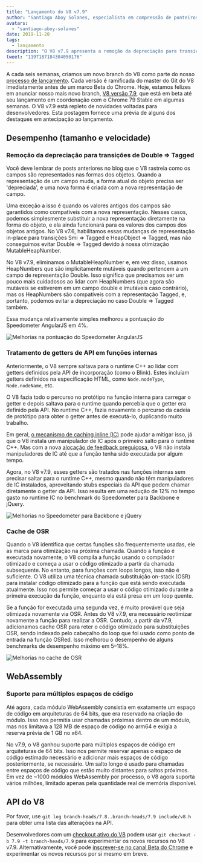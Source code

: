 ```yaml
---
title: "Lançamento do V8 v7.9"
author: "Santiago Aboy Solanes, especialista em compressão de ponteiros"
avatars:
  - "santiago-aboy-solanes"
date: 2019-11-20
tags:
  - lançamento
description: "O V8 v7.9 apresenta a remoção da depreciação para transições de Double ⇒ Tagged, tratamento de getters de API em funções internas, cache de OSR e suporte do Wasm para múltiplos espaços de código."
tweet: "1197187184304050176"
---
```

A cada seis semanas, criamos um novo branch do V8 como parte do nosso [processo de lançamento](/docs/release-process). Cada versão é ramificada do master do Git do V8 imediatamente antes de um marco Beta do Chrome. Hoje, estamos felizes em anunciar nosso mais novo branch, [V8 versão 7.9](https://chromium.googlesource.com/v8/v8.git/+log/branch-heads/7.9), que está em beta até seu lançamento em coordenação com o Chrome 79 Stable em algumas semanas. O V8 v7.9 está repleto de novidades voltadas para desenvolvedores. Esta postagem fornece uma prévia de alguns dos destaques em antecipação ao lançamento.

<!--truncate-->
## Desempenho (tamanho e velocidade)

### Remoção da depreciação para transições de Double ⇒ Tagged

Você deve lembrar de posts anteriores no blog que o V8 rastreia como os campos são representados nas formas dos objetos. Quando a representação de um campo muda, a forma atual do objeto precisa ser 'depreciada', e uma nova forma é criada com a nova representação de campo.

Uma exceção a isso é quando os valores antigos dos campos são garantidos como compatíveis com a nova representação. Nesses casos, podemos simplesmente substituir a nova representação diretamente na forma do objeto, e ela ainda funcionará para os valores dos campos dos objetos antigos. No V8 v7.6, habilitamos essas mudanças de representação in-place para transições Smi ⇒ Tagged e HeapObject ⇒ Tagged, mas não conseguimos evitar Double ⇒ Tagged devido à nossa otimização MutableHeapNumber.

No V8 v7.9, eliminamos o MutableHeapNumber e, em vez disso, usamos HeapNumbers que são implicitamente mutáveis quando pertencem a um campo de representação Double. Isso significa que precisamos ser um pouco mais cuidadosos ao lidar com HeapNumbers (que agora são mutáveis se estiverem em um campo double e imutáveis caso contrário), mas os HeapNumbers são compatíveis com a representação Tagged, e, portanto, podemos evitar a depreciação no caso Double ⇒ Tagged também.

Essa mudança relativamente simples melhorou a pontuação do Speedometer AngularJS em 4%.

![Melhorias na pontuação do Speedometer AngularJS](/_img/v8-release-79/speedometer-angularjs.svg)

### Tratamento de getters de API em funções internas

Anteriormente, o V8 sempre saltava para o runtime C++ ao lidar com getters definidos pela API de incorporação (como o Blink). Estes incluíam getters definidos na especificação HTML, como `Node.nodeType`, `Node.nodeName`, etc.

O V8 fazia todo o percurso no protótipo na função interna para carregar o getter e depois saltava para o runtime quando percebia que o getter era definido pela API. No runtime C++, fazia novamente o percurso da cadeia de protótipo para obter o getter antes de executá-lo, duplicando muito trabalho.

Em geral, [o mecanismo de caching inline (IC)](https://mathiasbynens.be/notes/shapes-ics) pode ajudar a mitigar isso, já que o V8 instala um manipulador de IC após o primeiro salto para o runtime C++. Mas com a nova [alocação de feedback preguiçosa](https://v8.dev/blog/v8-release-77#lazy-feedback-allocation), o V8 não instala manipuladores de IC até que a função tenha sido executada por algum tempo.

Agora, no V8 v7.9, esses getters são tratados nas funções internas sem precisar saltar para o runtime C++, mesmo quando não têm manipuladores de IC instalados, aproveitando stubs especiais da API que podem chamar diretamente o getter da API. Isso resulta em uma redução de 12% no tempo gasto no runtime IC no benchmark do Speedometer para Backbone e jQuery.

![Melhorias no Speedometer para Backbone e jQuery](/_img/v8-release-79/speedometer.svg)

### Cache de OSR

Quando o V8 identifica que certas funções são frequentemente usadas, ele as marca para otimização na próxima chamada. Quando a função é executada novamente, o V8 compila a função usando o compilador otimizado e começa a usar o código otimizado a partir da chamada subsequente. No entanto, para funções com loops longos, isso não é suficiente. O V8 utiliza uma técnica chamada substituição on-stack (OSR) para instalar código otimizado para a função que está sendo executada atualmente. Isso nos permite começar a usar o código otimizado durante a primeira execução da função, enquanto ela está presa em um loop quente.

Se a função for executada uma segunda vez, é muito provável que seja otimizada novamente via OSR. Antes do V8 v7.9, era necessário reotimizar novamente a função para realizar a OSR. Contudo, a partir da v7.9, adicionamos cache OSR para reter o código otimizado para substituições OSR, sendo indexado pelo cabeçalho do loop que foi usado como ponto de entrada na função OSRed. Isso melhorou o desempenho de alguns benchmarks de desempenho máximo em 5–18%.

![Melhorias no cache de OSR](/_img/v8-release-79/osr-caching.svg)

## WebAssembly

### Suporte para múltiplos espaços de código

Até agora, cada módulo WebAssembly consistia em exatamente um espaço de código em arquiteturas de 64 bits, que era reservado na criação do módulo. Isso nos permitia usar chamadas próximas dentro de um módulo, mas nos limitava a 128 MB de espaço de código no arm64 e exigia a reserva prévia de 1 GB no x64.

No v7.9, o V8 ganhou suporte para múltiplos espaços de código em arquiteturas de 64 bits. Isso nos permite reservar apenas o espaço de código estimado necessário e adicionar mais espaços de código posteriormente, se necessário. Um salto longo é usado para chamadas entre espaços de código que estão muito distantes para saltos próximos. Em vez de ~1000 módulos WebAssembly por processo, o V8 agora suporta vários milhões, limitado apenas pela quantidade real de memória disponível.

## API do V8

Por favor, use `git log branch-heads/7.8..branch-heads/7.9 include/v8.h` para obter uma lista das alterações na API.

Desenvolvedores com um [checkout ativo do V8](/docs/source-code#using-git) podem usar `git checkout -b 7.9 -t branch-heads/7.9` para experimentar os novos recursos no V8 v7.9. Alternativamente, você pode [inscrever-se no canal Beta do Chrome](https://www.google.com/chrome/browser/beta.html) e experimentar os novos recursos por si mesmo em breve.
